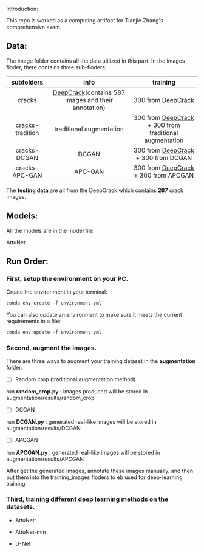Introduction:

This repo is worked as a computing artifact for Tianjie Zhang's comprehensive exam.


## Data:

The image folder contains all the data utilized in this part. In the images floder, there contains three sub-floders: 


| subfolders      | info                                           |   training | 
| :------------:   | :-------------:                                  |:--------:|
| cracks          |  [DeepCrack](https://github.com/yhlleo/DeepCrack)(contains 587 images and their annotation)| 300 from [DeepCrack](https://github.com/yhlleo/DeepCrack)|
| cracks-tradition| traditional augmentation   |300 from [DeepCrack](https://github.com/yhlleo/DeepCrack) + 300 from traditional augmentation |
| cracks-DCGAN     |   DCGAN     |300 from [DeepCrack](https://github.com/yhlleo/DeepCrack) + 300  from DCGAN |
| cracks-APC-GAN|    APC-GAN    | 300  from [DeepCrack](https://github.com/yhlleo/DeepCrack) + 300 from APCGAN    |      

The **testing data** are all from the DeepCrack which contains **287** crack images.

## Models:
All the models are in the model file.

AttuNet




## Run Order:
### First, setup the environment on your PC.
 Create the environment in your terminal: 
```python 
conda env create -f environment.yml 
```
You can also update an environment to make sure it meets the current requirements in a file:
```python 
conda env update -f environment.yml
```
### Second, augment the images.

There are three ways to augment your training dataset in the **augmentation** folder:

- [ ] Random crop (traditional augmentation method)

run **random_crop.py** : images produced will be stored in augmentation/results/random_crop


- [ ] DCGAN

run **DCGAN.py** : generated real-like images will be stored in augmentation/results/DCGAN

- [ ] APCGAN

run **APCGAN.py** : generated real-like images will be stored in augmentation/results/APCGAN


After get the generated images, annotate these images manually. and then put them into the training_images floders to eb used for deep-learning training.

### Third, training different deep learning methods on the datasets.

- AttuNet: 

- AttuNet-min

- U-Net

